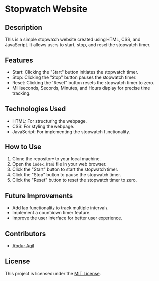 # Stopwatch Website

## Description
This is a simple stopwatch website created using HTML, CSS, and JavaScript. It allows users to start, stop, and reset the stopwatch timer.

## Features
- Start: Clicking the "Start" button initiates the stopwatch timer.
- Stop: Clicking the "Stop" button pauses the stopwatch timer.
- Reset: Clicking the "Reset" button resets the stopwatch timer to zero.
- Milliseconds, Seconds, Minutes, and Hours display for precise time tracking.

## Technologies Used
- HTML: For structuring the webpage.
- CSS: For styling the webpage.
- JavaScript: For implementing the stopwatch functionality.

## How to Use
1. Clone the repository to your local machine.
2. Open the `index.html` file in your web browser.
3. Click the "Start" button to start the stopwatch timer.
4. Click the "Stop" button to pause the stopwatch timer.
5. Click the "Reset" button to reset the stopwatch timer to zero.

## Future Improvements
- Add lap functionality to track multiple intervals.
- Implement a countdown timer feature.
- Improve the user interface for better user experience.

## Contributors
- [Abdur Aqil](https://github.com/abduraqil)

## License
This project is licensed under the [MIT License](https://opensource.org/license/mit).